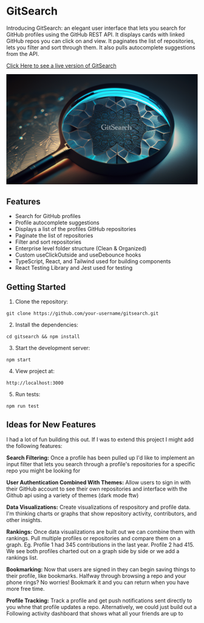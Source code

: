 # GitSearch

Introducing GitSearch: an elegant user interface that lets you search for GitHub profiles using the GitHub REST API. It displays cards with linked GitHub repos you can click on and view. It paginates the list of repositories, lets you filter and sort through them. It also pulls autocomplete suggestions from the API.

[Click Here to see a live version of GitSearch]()

![GitSearch](./src/assets/readme.png "GitSearch")

## Features

* Search for GitHub profiles
* Profile autocomplete suggestions
* Displays a list of the profiles GitHub repositories
* Paginate the list of repositories
* Filter and sort repositories
* Enterprise level folder structure (Clean & Organized)
* Custom useClickOutside and useDebounce hooks
* TypeScript, React, and Tailwind used for building components
* React Testing Library and Jest used for testing

## Getting Started

1. Clone the repository:

```
git clone https://github.com/your-username/gitsearch.git
```

2. Install the dependencies:

```
cd gitsearch && npm install
```

3. Start the development server:

```
npm start
```

4. View project at: 
```
http://localhost:3000
```

5. Run tests:

```
npm run test
```

## Ideas for New Features

I had a lot of fun building this out. If I was to extend this project I might add the following features:

**Search Filtering:** Once a profile has been pulled up I'd like to implement an input filter that lets you search through a profile's repositories for a specific repo you might be looking for

**User Authentication Combined With Themes:** Allow users to sign in with their GitHub account to see their own repositories and interface with the Github api using a variety of themes (dark mode ftw)

**Data Visualizations:** Create visualizations of respository and profile data. I'm thinking charts or graphs that show repository activity, contributors, and other insights.

**Rankings:** Once data visualizations are built out we can combine them with rankings. Pull multiple profiles or repositories and compare them on a graph. Eg. Profile 1 had 345 contributions in the last year. Profile 2 had 415. We see both profiles charted out on a graph side by side or we add a rankings list.

**Bookmarking:** Now that users are signed in they can begin saving things to their profile, like bookmarks. Halfway through browsing a repo and your phone rings? No worries! Bookmark it and you can return when you have more free time.

**Profile Tracking:** Track a profile and get push notifications sent directly to you whne that profile updates a repo. Alternatively, we could just build out a Following activity dashboard that shows what all your friends are up to